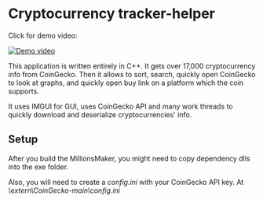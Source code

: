 # Cryptocurrency tracker-helper

Click for demo video:

[![Demo video](https://img.youtube.com/vi/AKAzLV8aGFE/0.jpg)](https://www.youtube.com/watch?v=AKAzLV8aGFE)

This application is written entirely in C++.
It gets over 17,000 cryptocurrency info from CoinGecko. Then it allows to sort, search, quickly open CoinGecko to look at graphs, and quickly open buy link on a platform which the coin supports.

It uses IMGUI for GUI, uses CoinGecko API and many work threads to quickly download and deserialize cryptocurrencies' info.

## Setup
After you build the MillionsMaker, you might need to copy dependency dlls into the exe folder.

Also, you will need to create a *config.ini* with your CoinGecko API key. At *\extern\CoinGecko-main\config.ini*
